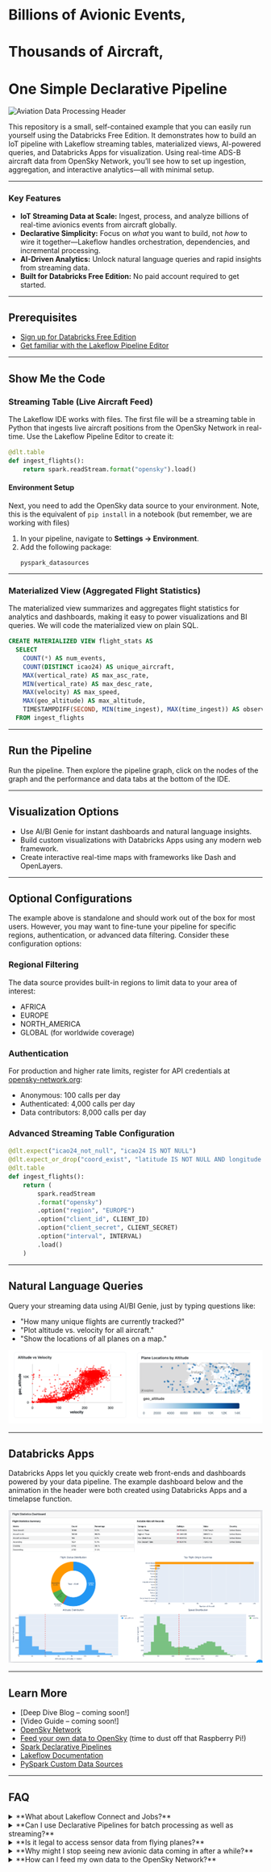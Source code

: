
# Billions of Avionic Events,  
# Thousands of Aircraft,  
# One Simple Declarative Pipeline

![Aviation Data Processing Header](misc/header.gif)




This repository is a small, self-contained example that you can easily run yourself using the Databricks Free Edition. It demonstrates how to build an IoT pipeline with Lakeflow streaming tables, materialized views, AI-powered queries, and Databricks Apps for visualization. Using real-time ADS-B aircraft data from OpenSky Network, you’ll see how to set up ingestion, aggregation, and interactive analytics—all with minimal setup.

---


### Key Features
- **IoT Streaming Data at Scale:** Ingest, process, and analyze billions of real-time avionics events from aircraft globally.
- **Declarative Simplicity:** Focus on *what* you want to build, not *how* to wire it together—Lakeflow handles orchestration, dependencies, and incremental processing.
- **AI-Driven Analytics:** Unlock natural language queries and rapid insights from streaming data.
- **Built for Databricks Free Edition:** No paid account required to get started.

---

## Prerequisites
- [Sign up for Databricks Free Edition](https://signup.databricks.com/?provider=DB_FREE_TIER&dbx_source=lf_fm1)
- [Get familiar with the Lakeflow Pipeline Editor](https://docs.databricks.com/aws/en/dlt/dlt-multi-file-editor)

---

## Show Me the Code

### Streaming Table (Live Aircraft Feed)

The Lakeflow IDE works with files. The first file will be a streaming table in Python that ingests live aircraft positions from the OpenSky Network in real-time. Use the Lakeflow Pipeline Editor to create it:

```python
@dlt.table
def ingest_flights():
    return spark.readStream.format("opensky").load()
```

#### Environment Setup

Next, you need to add the OpenSky data source to your environment. Note, this is the equivalent of `pip install` in a notebook (but remember, we are working with files)

1. In your pipeline, navigate to **Settings → Environment**.
2. Add the following package:
   ```
   pyspark_datasources
   ```

---

### Materialized View (Aggregated Flight Statistics)

The materialized view summarizes and aggregates flight statistics for analytics and dashboards, making it easy to power visualizations and BI queries. We will code the materialized view on plain SQL.

```sql
CREATE MATERIALIZED VIEW flight_stats AS
  SELECT
    COUNT(*) AS num_events,
    COUNT(DISTINCT icao24) AS unique_aircraft,
    MAX(vertical_rate) AS max_asc_rate,
    MIN(vertical_rate) AS max_desc_rate,
    MAX(velocity) AS max_speed,
    MAX(geo_altitude) AS max_altitude,
    TIMESTAMPDIFF(SECOND, MIN(time_ingest), MAX(time_ingest)) AS observation_duration
  FROM ingest_flights
```

---
## Run the Pipeline

Run the pipeline. Then explore the pipeline graph, click on the nodes of the graph and the performance and data tabs at the bottom of the IDE. 

---
## Visualization Options

- Use AI/BI Genie for instant dashboards and natural language insights.
- Build custom visualizations with Databricks Apps using any modern web framework.
- Create interactive real-time maps with frameworks like Dash and OpenLayers.

---

## Optional Configurations

The example above is standalone and should work out of the box for most users. However, you may want to fine-tune your pipeline for specific regions, authentication, or advanced data filtering. Consider these configuration options:

### Regional Filtering

The data source provides built-in regions to limit data to your area of interest:
- AFRICA
- EUROPE
- NORTH_AMERICA
- GLOBAL (for worldwide coverage)

### Authentication

For production and higher rate limits, register for API credentials at [opensky-network.org](https://opensky-network.org):
- Anonymous: 100 calls per day
- Authenticated: 4,000 calls per day
- Data contributors: 8,000 calls per day

### Advanced Streaming Table Configuration

```python
@dlt.expect("icao24_not_null", "icao24 IS NOT NULL")
@dlt.expect_or_drop("coord_exist", "latitude IS NOT NULL AND longitude IS NOT NULL")
@dlt.table
def ingest_flights():
    return (
        spark.readStream
        .format("opensky")
        .option("region", "EUROPE")
        .option("client_id", CLIENT_ID)
        .option("client_secret", CLIENT_SECRET)
        .option("interval", INTERVAL)
        .load()
    )
```

---

## Natural Language Queries

Query your streaming data using AI/BI Genie, just by typing questions like:

- "How many unique flights are currently tracked?"
- "Plot altitude vs. velocity for all aircraft."
- "Show the locations of all planes on a map."

![Aviation Data Processing Genie](misc/genie.png)

---

## Databricks Apps

Databricks Apps let you quickly create web front-ends and dashboards powered by your data pipeline. The example dashboard below and the animation in the header were both created using Databricks Apps and a timelapse function.

![Aviation Data Processing Stats](misc/stats.png)

---

## Learn More

- [Deep Dive Blog – coming soon!]
- [Video Guide – coming soon!]
- [OpenSky Network](https://opensky-network.org)
- [Feed your own data to OpenSky](https://opensky-network.org/feed) (time to dust off that Raspberry Pi!)
- [Spark Declarative Pipelines](https://www.databricks.com/blog/bringing-declarative-pipelines-apache-spark-open-source-project)
- [Lakeflow Documentation](https://docs.databricks.com/aws/en/dlt)
- [PySpark Custom Data Sources](https://docs.databricks.com/aws/en/pyspark/datasources)

---


## FAQ

<details>
<summary>**What about Lakeflow Connect and Jobs?**</summary>

**Answer:**  
This project focuses on Lakeflow Declarative Pipelines for data ingestion and transformation. In this example, the custom connector is provided for you. Lakeflow Connect can orchestrate large-scale ingestion from databases, SaaS apps, and message queues—no custom code required. Lakeflow Jobs helps you schedule, orchestrate, and manage complex workflows that combine pipelines, ML models, and business processes across your data platform. For example, you could use Jobs to integrate these pipelines into a broader logistics workflow.
</details>

<details>
<summary>**Can I use Declarative Pipelines for batch processing as well as streaming?**</summary>

**Answer:**  
Yes! The same code works for both batch and streaming data. You can choose to run the pipeline continuously or schedule it at specific times (for example, every Friday at 3:30 PM). Streaming tables always ingest data incrementally, so batch data is only read once when it's new.
</details>

<details>
<summary>**Is it legal to access sensor data from flying planes?**</summary>

**Answer:**  
Yes, it’s legal to use the OpenSky Network API. They provide public access to crowd-sourced aircraft data for private and academic use via their official REST API. Be sure to review their terms of use for any specific limitations or attribution requirements.
</details>

<details>
<summary>**Why might I stop seeing new avionic data coming in after a while?**</summary>

**Answer:**  
OpenSky Network enforces a fair use policy to keep its free service sustainable. Anonymous users face stricter rate limits, which can cause data gaps during peak usage. Creating a free account increases your request allowance. For even higher limits, contribute your own ADS-B receiver data—contributors get priority access and help expand global coverage.
</details>

<details>
<summary>**How can I feed my own data to the OpenSky Network?**</summary>

**Answer:**  
The OpenSky Network website offers detailed setup guides and software so you can get your receiver online and contribute to their global, crowd-sourced aviation tracking system.
</details>